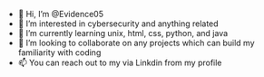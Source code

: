 - 👋 Hi, I’m @Evidence05
- 👀 I’m interested in cybersecurity and anything related
- 🌱 I’m currently learning unix, html, css, python, and java
- 💞️ I’m looking to collaborate on any projects which can build my familiarity with coding
- 📫 You can reach out to my via Linkdin from my profile 

<!---
Evidence05/Evidence05 is a ✨ special ✨ repository because its `README.md` (this file) appears on your GitHub profile.
You can click the Preview link to take a look at your changes.
--->
